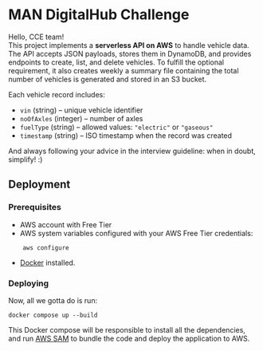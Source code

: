 # MAN DigitalHub Challenge

Hello, CCE team!  
This project implements a **serverless API on AWS** to handle vehicle data. The API accepts JSON payloads, stores them in DynamoDB, and provides endpoints to create, list, and delete vehicles. To fulfill the optional requirement, it also creates weekly a summary file containing the total number of vehicles is generated and stored in an S3 bucket.

Each vehicle record includes:
- `vin` (string) – unique vehicle identifier
- `noOfAxles` (integer) – number of axles
- `fuelType` (string) – allowed values: `"electric"` or `"gaseous"`
- `timestamp` (string) – ISO timestamp when the record was created  

And always following your advice in the interview guideline: when in doubt, simplify! :)  

## Deployment

### Prerequisites
- AWS account with Free Tier
- AWS system variables configured with your AWS Free Tier credentials:
```
    aws configure
```
- [Docker](https://docs.docker.com/engine/install/) installed.

### Deploying

Now, all we gotta do is run:
```
docker compose up --build
```

This Docker compose will be responsible to install all the dependencies, and run [AWS SAM](https://aws.amazon.com/serverless/sam/) to bundle the code and deploy the application to AWS.